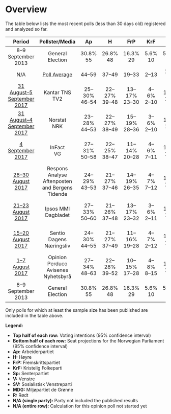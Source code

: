 # Overview

The table below lists the most recent polls (less than 30 days old) registered and analyzed so far.

| Period     | Pollster/Media   | Ap | H | FrP | KrF | Sp | V | SV | MDG | R |
|:----------:|:----------------:|:--:|:--:|:--:|:--:|:--:|:--:|:--:|:--:|:--:|
| 8–9 September 2013 | General Election | 30.8% <br> 55 | 26.8% <br> 48 | 16.3% <br> 29 | 5.6% <br> 10 | 5.5% <br> 10 | 5.2% <br> 9 | 4.1% <br> 7 | 2.8% <br> 1 | 1.1% <br> 0 |
| N/A | [Poll Average](average.html) | 44–59 | 37–49 | 19–33 | 2–13 | 13–23 | 1–10 | 1–13 | 1–12 | 1–8 |
| [31 August–5 September 2017](2017-09-05-KantarTNS.html) | Kantar TNS <br> TV2 | 25–30% <br> 46–54 | 22–27% <br> 39–48 | 13–17% <br> 23–30 | 4–6% <br> 2–10 | 8–11% <br> 14–20 | 4–6% <br> 3–10 | 5–7% <br> 8–12 | 3–4% <br> 1–8 | 3–5% <br> 2–8 |
| [31 August–4 September 2017](2017-09-04-Norstat.html) | Norstat <br> NRK | 23–28% <br> 44–53 | 22–27% <br> 38–49 | 15–19% <br> 28–36 | 3–6% <br> 2–10 | 8–11% <br> 13–20 | 3–5% <br> 1–7 | 5–7% <br> 9–14 | 4–6% <br> 2–11 | 2–4% <br> 1–7 |
| [4 September 2017](2017-09-04-InFact.html) | InFact <br> VG | 27–31% <br> 50–58 | 22–25% <br> 38–47 | 11–14% <br> 20–28 | 4–6% <br> 7–11 | 9–11% <br> 15–20 | 3–5% <br> 1–8 | 5–7% <br> 8–12 | 3–5% <br> 1–9 | 3–5% <br> 2–8 |
| [28–30 August 2017](2017-08-30-ResponsAnalyse.html) | Respons Analyse <br> Aftenposten and Bergens Tidende | 24–29% <br> 43–53 | 21–27% <br> 37–46 | 14–19% <br> 26–35 | 4–7% <br> 7–12 | 7–11% <br> 12–18 | 4–6% <br> 2–10 | 5–8% <br> 8–13 | 4–6% <br> 2–10 | 2–4% <br> 1–2 |
| [21–23 August 2017](2017-08-23-IpsosMMI.html) | Ipsos MMI <br> Dagbladet | 27–33% <br> 50–60 | 21–26% <br> 37–48 | 13–17% <br> 23–32 | 3–6% <br> 2–11 | 8–12% <br> 15–22 | 2–5% <br> 1–8 | 5–8% <br> 8–14 | 2–4% <br> 0–3 | 3–5% <br> 2–9 |
| [15–20 August 2017](2017-08-20-Sentio.html) | Sentio <br> Dagens Næringsliv | 24–30% <br> 44–55 | 21–27% <br> 37–49 | 11–16% <br> 19–28 | 4–7% <br> 2–12 | 9–14% <br> 15–24 | 3–6% <br> 1–10 | 4–7% <br> 1–12 | 5–8% <br> 8–14 | 2–4% <br> 1–2 |
| [1–7 August 2017](2017-08-07-OpinionPerduco.html) | Opinion Perduco <br> Avisenes Nyhetsbyrå | 27–34% <br> 48–63 | 22–28% <br> 39–52 | 10–15% <br> 17–28 | 4–8% <br> 8–15 | 9–13% <br> 15–24 | 2–5% <br> 0–8 | 3–6% <br> 1–10 | 3–6% <br> 1–11 | 2–4% <br> 1–8 |
| 8–9 September 2013 | General Election | 30.8% <br> 55 | 26.8% <br> 48 | 16.3% <br> 29 | 5.6% <br> 10 | 5.5% <br> 10 | 5.2% <br> 9 | 4.1% <br> 7 | 2.8% <br> 1 | 1.1% <br> 0 |

Only polls for which at least the sample size has been published are included in the table above.

**Legend:**
+ **Top half of each row:** Voting intentions (95% confidence interval)
+ **Bottom half of each row:** Seat projections for the Norwegian Parliament (95% confidence interval)
+ **Ap:** Arbeiderpartiet
+ **H:** Høyre
+ **FrP:** Fremskrittspartiet
+ **KrF:** Kristelig Folkeparti
+ **Sp:** Senterpartiet
+ **V:** Venstre
+ **SV:** Sosialistisk Venstreparti
+ **MDG:** Miljøpartiet de Grønne
+ **R:** Rødt
+ **N/A (single party):** Party not included the published results
+ **N/A (entire row):** Calculation for this opinion poll not started yet

